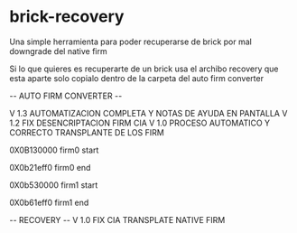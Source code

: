 # brick-recovery

Una simple herramienta para poder recuperarse de brick por mal downgrade del native firm

Si lo que quieres es recuperarte de un brick usa el archibo recovery que esta aparte solo copialo dentro de la carpeta del auto firm converter

-- AUTO FIRM CONVERTER --

V 1.3 AUTOMATIZACION COMPLETA Y NOTAS DE AYUDA EN PANTALLA
V 1.2 FIX DESENCRIPTACION FIRM CIA
V 1.0 PROCESO AUTOMATICO Y CORRECTO TRANSPLANTE DE LOS FIRM

0X0B130000 firm0 start

0X0b21eff0 firm0 end


0X0b530000 firm1 start

0X0b61eff0 firm1 end

-- RECOVERY --
V 1.0 FIX CIA TRANSPLATE NATIVE FIRM
